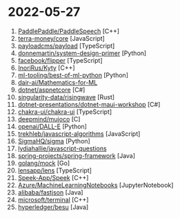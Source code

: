 # 2022-05-27

1. [PaddlePaddle/PaddleSpeech](https://github.com/PaddlePaddle/PaddleSpeech "Easy-to-use Speech Toolkit including SOTA/Streaming ASR witch punctuation, influential TTS with text frontend, Speaker Verification System and End-to-End Speech Simultaneous Translation.") [C++]
2. [terra-money/core](https://github.com/terra-money/core "GO implementation of the Terra 2.0 Protocol") [JavaScript]
3. [payloadcms/payload](https://github.com/payloadcms/payload "Free and Open-source Headless CMS and Application Framework built with TypeScript, Node.js, React and MongoDB") [TypeScript]
4. [donnemartin/system-design-primer](https://github.com/donnemartin/system-design-primer "Learn how to design large-scale systems. Prep for the system design interview. Includes Anki flashcards.") [Python]
5. [facebook/flipper](https://github.com/facebook/flipper "A desktop debugging platform for mobile developers.") [TypeScript]
6. [InoriRus/Kyty](https://github.com/InoriRus/Kyty "PS4 & PS5 emulator") [C++]
7. [ml-tooling/best-of-ml-python](https://github.com/ml-tooling/best-of-ml-python "🏆 A ranked list of awesome machine learning Python libraries. Updated weekly.") [Python]
8. [dair-ai/Mathematics-for-ML](https://github.com/dair-ai/Mathematics-for-ML "🧮 A collection of resources to learn mathematics for machine learning") 
9. [dotnet/aspnetcore](https://github.com/dotnet/aspnetcore "ASP.NET Core is a cross-platform .NET framework for building modern cloud-based web applications on Windows, Mac, or Linux.") [C#]
10. [singularity-data/risingwave](https://github.com/singularity-data/risingwave "RisingWave: the next-generation streaming database in the cloud.") [Rust]
11. [dotnet-presentations/dotnet-maui-workshop](https://github.com/dotnet-presentations/dotnet-maui-workshop "A full day workshop (.NET MAUI Workshop in a Box) on how to build apps with .NET MAUI for iOS, Android, macOS, and Windows") [C#]
12. [chakra-ui/chakra-ui](https://github.com/chakra-ui/chakra-ui "⚡️ Simple, Modular & Accessible UI Components for your React Applications") [TypeScript]
13. [deepmind/mujoco](https://github.com/deepmind/mujoco "Multi-Joint dynamics with Contact. A general purpose physics simulator.") [C]
14. [openai/DALL-E](https://github.com/openai/DALL-E "PyTorch package for the discrete VAE used for DALL·E.") [Python]
15. [trekhleb/javascript-algorithms](https://github.com/trekhleb/javascript-algorithms "📝 Algorithms and data structures implemented in JavaScript with explanations and links to further readings") [JavaScript]
16. [SigmaHQ/sigma](https://github.com/SigmaHQ/sigma "Generic Signature Format for SIEM Systems") [Python]
17. [lydiahallie/javascript-questions](https://github.com/lydiahallie/javascript-questions "A long list of (advanced) JavaScript questions, and their explanations ✨") 
18. [spring-projects/spring-framework](https://github.com/spring-projects/spring-framework "Spring Framework") [Java]
19. [golang/mock](https://github.com/golang/mock "GoMock is a mocking framework for the Go programming language.") [Go]
20. [lensapp/lens](https://github.com/lensapp/lens "Lens - The way the world runs Kubernetes") [TypeScript]
21. [Speek-App/Speek](https://github.com/Speek-App/Speek "Privacy focused messenger that doesn't trust anyone with your identity, your contact list, or your communications") [C++]
22. [Azure/MachineLearningNotebooks](https://github.com/Azure/MachineLearningNotebooks "Python notebooks with ML and deep learning examples with Azure Machine Learning Python SDK | Microsoft") [JupyterNotebook]
23. [alibaba/fastjson](https://github.com/alibaba/fastjson "A fast JSON parser/generator for Java.") [Java]
24. [microsoft/terminal](https://github.com/microsoft/terminal "The new Windows Terminal and the original Windows console host, all in the same place!") [C++]
25. [hyperledger/besu](https://github.com/hyperledger/besu "An enterprise-grade Java-based, Apache 2.0 licensed Ethereum client https://wiki.hyperledger.org/display/besu") [Java]
